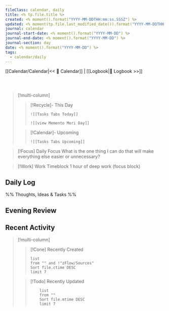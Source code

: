 ```yaml
---
fileClass: calendar, daily
title: <% tp.file.title %>
created: <% moment().format("YYYY-MM-DDTHH:mm:ss.SSSZ") %>
updated: <% moment(tp.file.last_modified_date()).format("YYYY-MM-DDTHH:mm:ss.SSSZ") %>
journal: calendar
journal-start-date: <% moment().format("YYYY-MM-DD") %>
journal-end-date: <% moment().format("YYYY-MM-DD") %>
journal-section: day
date: <% moment().format("YYYY-MM-DD") %>
tags:
  - calendar/daily
---
```


[[Calendar/Calendar|<< 📆 Calendar]] | [[Logbook|📖 Logbook >>]]

```calendar-nav
```

<br />

> [!multi-column]
>
> > [!Recycle]- This Day
> > 
> > ```dynamic-embed
> > ![[Tasks Tabs Today]]
> > ```
> > ```dynamic-embed
> > ![[view Memento Mori Day]]
> > ```
>
> > [!Calendar]- Upcoming
> >
> > ```dynamic-embed
> > ![[Tasks Tabs Upcoming]]
> > ```

> [!Focus] Daily Focus
> What is the one thing I can do that will make everything else easier or unnecessary?

> [!Work] Work
> Timeblock 1 hour of deep work (focus block)

## Daily Log

%%
Thoughts, Ideas & Tasks
%%

## Evening Review



## Recent Activity

> [!multi-column]
>
> > [!Cone] Recently Created
> >
> > ```dataview
> > list
> > from "" and !"zFlow/Sources"
> > Sort file.ctime DESC
> > limit 7
> > ```
>
> > [!Todo] Recently Updated
> >
> > ```dataview
> > 	list
> > 	from ""
> > 	Sort file.mtime DESC
> > 	limit 7
> > ```
